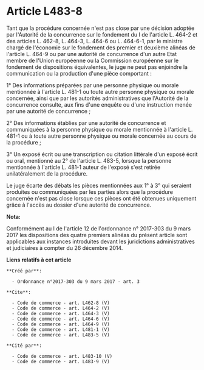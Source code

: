 # Article L483-8

Tant que la procédure concernée n'est pas close par une décision adoptée par l'Autorité de la concurrence sur le fondement du
I de l'article L. 464-2 et des articles L. 462-8, L. 464-3, L. 464-6 ou L. 464-6-1, par le ministre chargé de l'économie sur
le fondement des premier et deuxième alinéas de l'article L. 464-9 ou par une autorité de concurrence d'un autre Etat membre
de l'Union européenne ou la Commission européenne sur le fondement de dispositions équivalentes, le juge ne peut pas
enjoindre la communication ou la production d'une pièce comportant : 

1° Des informations préparées par une personne physique ou morale mentionnée à l'article L. 481-1 ou toute autre personne
physique ou morale concernée, ainsi que par les autorités administratives que l'Autorité de la concurrence consulte, aux fins
d'une enquête ou d'une instruction menée par une autorité de concurrence ; 

2° Des informations établies par une autorité de concurrence et communiquées à la personne physique ou morale mentionnée à
l'article L. 481-1 ou à toute autre personne physique ou morale concernée au cours de la procédure ; 

3° Un exposé écrit ou une transcription ou citation littérale d'un exposé écrit ou oral, mentionné au 2° de l'article L.
483-5, lorsque la personne mentionnée à l'article L. 481-1 auteur de l'exposé s'est retirée unilatéralement de la procédure. 

Le juge écarte des débats les pièces mentionnées aux 1° à 3° qui seraient produites ou communiquées par les parties alors que
la procédure concernée n'est pas close lorsque ces pièces ont été obtenues uniquement grâce à l'accès au dossier d'une
autorité de concurrence.

**Nota:**

Conformément au I de l'article 12 de l'ordonnance n° 2017-303 du 9 mars 2017 les dispositions des quatre premiers alinéas du
présent article sont applicables aux instances introduites devant les juridictions administratives et judiciaires à compter
du 26 décembre 2014.

**Liens relatifs à cet article**

	**Créé par**:

	  - Ordonnance n°2017-303 du 9 mars 2017 - art. 3

	**Cite**:

	  - Code de commerce - art. L462-8 (V)
	  - Code de commerce - art. L464-2 (V)
	  - Code de commerce - art. L464-3 (V)
	  - Code de commerce - art. L464-6 (V)
	  - Code de commerce - art. L464-9 (V)
	  - Code de commerce - art. L481-1 (V)
	  - Code de commerce - art. L483-5 (V)

	**Cité par**:

	  - Code de commerce - art. L483-10 (V)
	  - Code de commerce - art. L483-9 (V)
